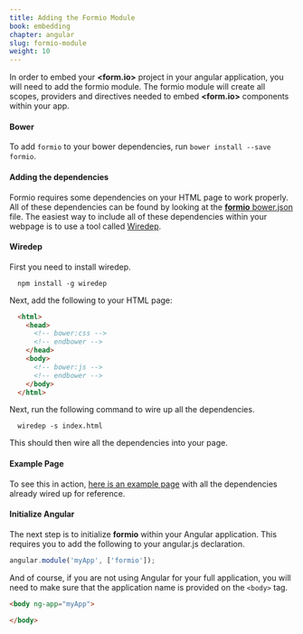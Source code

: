 ```yaml
---
title: Adding the Formio Module
book: embedding
chapter: angular
slug: formio-module
weight: 10
---
```

In order to embed your **&lt;<span class="text-primary">form</span>.<span class="text-secondary">io</span>&gt;** project in your angular application, you will need to add the formio module. The formio module will create all scopes, providers and directives needed to embed **&lt;<span class="text-primary">form</span>.<span class="text-secondary">io</span>&gt;** components within your app.

#### Bower

To add `formio` to your bower dependencies, run `bower install --save formio`.

#### Adding the dependencies

Formio requires some dependencies on your HTML page to work properly. All of these dependencies can be found by looking at the [**formio** bower.json](https://github.com/formio/ngFormio/blob/develop/bower.json#L25) file. The easiest way to include all of these dependencies within your webpage is to use a tool called [Wiredep](https://github.com/taptapship/wiredep).

#### Wiredep

First you need to install wiredep.

```
  npm install -g wiredep
```

Next, add the following to your HTML page:

```html
  <html>
    <head>
      <!-- bower:css -->
      <!-- endbower -->
    </head>
    <body>
      <!-- bower:js -->
      <!-- endbower -->
    </body>
  </html>
```

Next, run the following command to wire up all the dependencies.

```
  wiredep -s index.html
```

This should then wire all the dependencies into your page.

#### Example Page

To see this in action, [here is an example page](https://github.com/formio/examples.form.io/blob/master/simpleform/index.html) with all the dependencies already wired up for reference.

#### Initialize Angular

The next step is to initialize **formio** within your Angular application. This requires you to add the following to your angular.js declaration.

```javascript
angular.module('myApp', ['formio']);
```

And of course, if you are not using Angular for your full application, you will need to make sure that the application name is provided on the `<body>` tag.

```html
<body ng-app="myApp">

</body>
```
